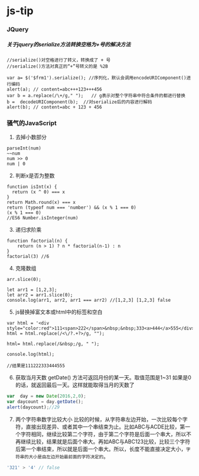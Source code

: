 # js-tip
### JQuery
##### 关于jquery的serialize方法转换空格为+号的解决方法
```text
//serialize()对空格进行了转义，转换成了 + 号
//serialize()方法对真正的“+”号转义的是 %2B

var a= $('$frm1').serialize(); //序列化，默认会调用encodeURIComponent()进行编码
alert(a); // content=abc+++123+++456
var b = a.replace(/\+/g," ");   // g表示对整个字符串中符合条件的都进行替换
b =  decodeURIComponent(b);  //对serialize后的内容进行解码
alert(b); // content=abc + 123 + 456
```
### 骚气的JavaScript
1. 去掉小数部分
```text
parseInt(num)
~~num
num >> 0
num | 0
```
2. 判断x是否为整数
```text
function isInt(x) {
  return (x ^ 0) === x
}
return Math.round(x) === x
return (typeof num === 'number') && (x % 1 === 0)
(x % 1 === 0)
//ES6 Number.isInteger(num)
```
3. 递归求阶乘
```text
function factorial(n) {
    return (n > 1) ? n * factorial(n-1) : n
}
factorial(3) //6
```
4. 克隆数组
```text
arr.slice(0);

let arr1 = [1,2,3];
let arr2 = arr1.slice(0);
console.log(arr1, arr2, arr1 === arr2) //[1,2,3] [1,2,3] false
```
5. js替换掉富文本或html中的标签和空白
```text
var html = '<div style="color:red">111<span>222</span>&nbsp;&nbsp;333<a>444</a>555</div>';
html = html.replace(/<\/?.+?>/g, "");

html= html.replace(/&nbsp;/g, " ");

console.log(html);

//结果是111222333444555 
```
6. 获取当月天数
getDate() 方法可返回月份的某一天。取值范围是1~31
如果是0的话，就返回最后一天。这样就能取得当月的天数了
```js
var  day = new Date(2016,2,0);
var daycount = day.getDate();
alert(daycount);//29
```
7. 两个字符串数字比较大小
比较的时候，从字符串左边开始，一次比较每个字符，直接出现差异、或者其中一个串结束为止。比如ABC与ACDE比较，第一个字符相同，继续比较第二个字符，由于第二个字符是后面一个串大，所以不再继续比较，结果就是后面个串大。再如ABC与ABC123比较，比较三个字符后第一个串结束，所以就是后面一个串大。所以，长度不能直接决定大小，`字符串的大小是由左边开始最前面的字符决定的`。
```js
'321' > '4' // false
```
